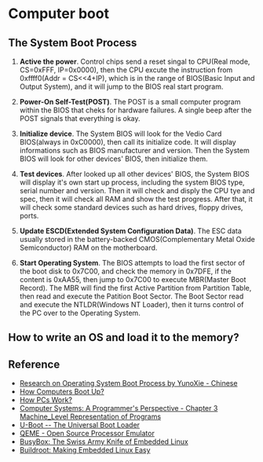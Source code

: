 # Computer boot

## The System Boot Process

1. **Active the power**. Control chips send a reset singal to CPU(Real mode, CS=0xFFF, IP=0x0000), then the CPU excute the instruction from 0xffff0(Addr = CS<<4+IP), which is in the range of BIOS(Basic Input and Output System), and it will jump to the BIOS real start program.

2. **Power-On Self-Test(POST)**. The POST is a small computer program within the BIOS that cheks for hardware failures. A single beep after the POST signals that everything is okay.

3. **Initialize device**. The System BIOS will look for the Vedio Card BIOS(always in 0xC0000), then call its initialize code. It will display informations such as BIOS manufacturer and version. Then the System BIOS will look for other devices' BIOS, then initialize them.

4. **Test devices**. After looked up all other devices' BIOS, the System BIOS will display it's own start up process, including the system BIOS type, serial number and version. Then it will check and disply the CPU tye and spec, then it will check all RAM and show the test progress. After that, it will check some standard devices such as hard drives, floppy drives, ports.

5. **Update ESCD(Extended System Configuration Data)**. The ESC data usually stored in the battery-backed CMOS(Complementary Metal Oxide Semiconductor) RAM on the motherboard.

6. **Start Operating System**. The BIOS attempts to load the first sector of the boot disk to 0x7C00, and check the memory in 0x7DFE, if the content is 0xAA55, then jump to 0x7C00 to execute MBR(Master Boot Record). The MBR will find the first Active Partition from Partition Table, then read and execute the Patition Boot Sector. The Boot Sector read and execute the NTLDR(Windows NT Loader), then it turns control of the PC over to the Operating System.

## How to write an OS and load it to the memory?


## Reference
* [Research on Operating System Boot Process by YunoXie - Chinese](http://sunner.cn/courses/OS/pyos_boot.pdf)
* [How Computers Boot Up?](http://duartes.org/gustavo/blog/post/how-computers-boot-up/)
* [How PCs Work?](http://computer.howstuffworks.com/pc3.htm)
* [Computer Systems: A Programmer's Perspective - Chapter 3 Machine_Level Representation of Programs](http://csapp.cs.cmu.edu)
* [U-Boot -- The Universal Boot Loader](http://www.denx.de/wiki/U-Boot)
* [QEME - Open Source Processor Emulator](http://wiki.qemu.org/Main_Page)
* [BusyBox: The Swiss Army Knife of Embedded Linux](http://www.busybox.net)
* [Buildroot: Making Embedded Linux Easy](http://buildroot.uclibc.org)
